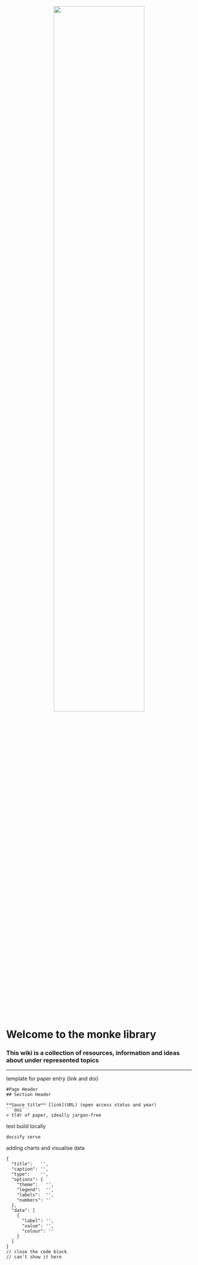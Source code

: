 
<div align="center">
  <img src="asset/monkelib.svg" width="70%"/>
</div>


# Welcome to the monke library

### This wiki is a collection of resources, information and ideas about under represented topics

---

template for paper entry (link and doi)
```
#Page Header
## Section Header

**Sauce title** [link](URL) (open access status and year)
```doi```
> tldr of paper, ideally jargon-free

```

test build locally

```
docsify serve
```

adding charts and visualise data

```charty
{
  "title":   '',
  "caption": '',
  "type":    '',
  "options": {
    "theme":   '',
    "legend":  '',
    "labels":  '',
    "numbers": ''
  },
  "data": [
    {
      "label": '',
      "value": '',
      "colour": ''
    }
  ]
}
// close the code block
// can't show it here
